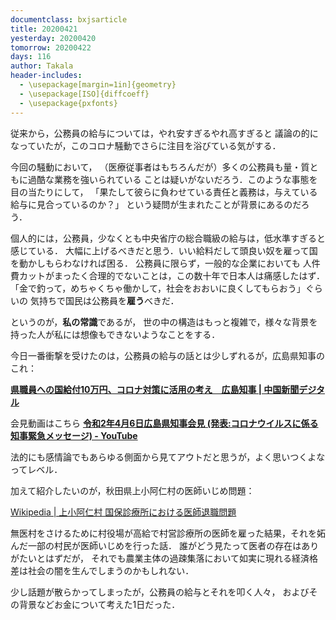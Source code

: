```yaml
---
documentclass: bxjsarticle
title: 20200421
yesterday: 20200420
tomorrow: 20200422
days: 116
author: Takala
header-includes:
  - \usepackage[margin=1in]{geometry}
  - \usepackage[ISO]{diffcoeff}
  - \usepackage{pxfonts}
---
```



従来から，公務員の給与については，やれ安すぎるやれ高すぎると
議論の的になっていたが，このコロナ騒動でさらに注目を浴びている気がする．



今回の騒動において，
（医療従事者はもちろんだが）多くの公務員も量・質ともに過酷な業務を強いられている
ことは疑いがないだろう．このような事態を目の当たりにして，
「果たして彼らに負わせている責任と義務は，与えている給与に見合っているのか？」
という疑問が生まれたことが背景にあるのだろう．



個人的には，公務員，少なくとも中央省庁の総合職級の給与は，低水準すぎると感じている．
大幅に上げるべきだと思う．いい給料だして頭良い奴を雇って国を動かしもらわなければ困る．
公務員に限らず，一般的な企業においても
人件費カットがまったく合理的でないことは，この数十年で日本人は痛感したはず．
「金で釣って，めちゃくちゃ働かして，社会をおおいに良くしてもらおう」ぐらいの
気持ちで国民は公務員を**雇う**べきだ．



というのが，**私の常識**であるが，
世の中の構造はもっと複雑で，様々な背景を持った人が私には想像もできないようなことをする．


今日一番衝撃を受けたのは，公務員の給与の話とは少しずれるが，広島県知事のこれ：

**[県職員への国給付10万円、コロナ対策に活用の考え　広島知事 | 中国新聞デジタル](https://www.chugoku-np.co.jp/local/news/article.php?comment_id=635857&comment_sub_id=0&category_id=256)**


会見動画はこちら **[令和2年4月6日広島県知事会見 (発表:コロナウイルスに係る知事緊急メッセージ) - YouTube](https://www.youtube.com/watch?v=7oQMDufk7jI&feature=youtu.be)**


法的にも感情論でもあらゆる側面から見てアウトだと思うが，よく思いつくよなってレベル．



加えて紹介したいのが，秋田県上小阿仁村の医師いじめ問題：


[Wikipedia | 上小阿仁村 国保診療所における医師退職問題](https://ja.wikipedia.org/wiki/%E4%B8%8A%E5%B0%8F%E9%98%BF%E4%BB%81%E6%9D%91#%E5%9B%BD%E4%BF%9D%E8%A8%BA%E7%99%82%E6%89%80%E3%81%AB%E3%81%8A%E3%81%91%E3%82%8B%E5%8C%BB%E5%B8%AB%E9%80%80%E8%81%B7%E5%95%8F%E9%A1%8C)



無医村をさけるために村役場が高給で村営診療所の医師を雇った結果，それを妬んだ一部の村民が医師いじめを行った話．
誰がどう見たって医者の存在はありがたいとはずだが，
それでも農業主体の過疎集落において如実に現れる経済格差は社会の闇を生んでしまうのかもしれない．



少し話題が散らかってしまったが，公務員の給与とそれを叩く人々，
およびその背景などお金について考えた1日だった．